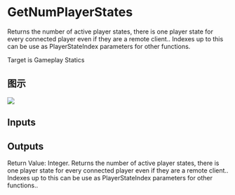 # GetNumPlayerStates

Returns the number of active player states, there is one player state for every connected player even if they are a remote client.. Indexes up to this can be use as PlayerStateIndex parameters for other functions.

Target is Gameplay Statics

## 图示

![]($-20221218-19061634.png)

## Inputs

## Outputs

Return Value: Integer. Returns the number of active player states, there is one player state for every connected player even if they are a remote client.. Indexes up to this can be use as PlayerStateIndex parameters for other functions..


